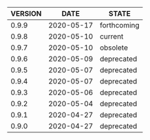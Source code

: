 
| VERSION | DATE       | STATE       |
| ------- | ---------- | ----------- |
| 0.9.9   | 2020-05-17 | forthcoming |
| 0.9.8   | 2020-05-10 | current     |
| 0.9.7   | 2020-05-10 | obsolete    |
| 0.9.6   | 2020-05-09 | deprecated  |
| 0.9.5   | 2020-05-07 | deprecated  |
| 0.9.4   | 2020-05-07 | deprecated  |
| 0.9.3   | 2020-05-06 | deprecated  |
| 0.9.2   | 2020-05-04 | deprecated  |
| 0.9.1   | 2020-04-27 | deprecated  |
| 0.9.0   | 2020-04-27 | deprecated  |

